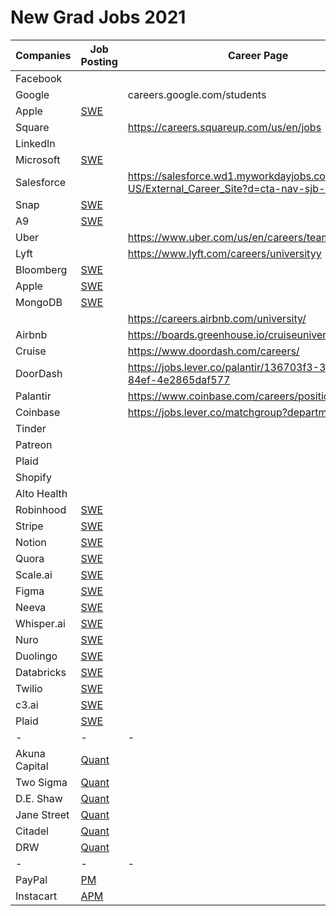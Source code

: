 # New Grad Jobs 2021
| Companies | Job Posting | Career Page |
|-|-|-|
| Facebook |  |  |
| Google |  | careers.google.com/students |
| Apple | [SWE](https://jobs.apple.com/en-us/details/200161256/software-engineer-ml-platform) |  |
| Square |  | https://careers.squareup.com/us/en/jobs |
| LinkedIn |  |  |
| Microsoft | [SWE](https://careers.microsoft.com/students/us/en/job/870956/Full-Time-Opportunities-for-Students-and-Recent-Graduates-Software-Engineer?utm_campaign=google_jobs_apply&utm_source=google_jobs_apply&utm_medium=organic) |  |
| Salesforce |  | https://salesforce.wd1.myworkdayjobs.com/en-US/External_Career_Site?d=cta-nav-sjb-1 |
| Snap | [SWE](https://wd1.myworkdaysite.com/recruiting/snapchat/snap/job/Los-Angeles-California/Software-Engineer--Backend-1--Years-Experience---Los-Angeles_Q320SWEB1LA) |  |
| A9 | [SWE](https://www.linkedin.com/jobs/view/software-dev-eng-i-palo-alto-2020-at-a9-com-1971522129/?utm_campaign=google_jobs_apply&utm_source=google_jobs_apply&utm_medium=organic) |  |
| Uber |  | https://www.uber.com/us/en/careers/teams/university/ |
| Lyft |  | https://www.lyft.com/careers/universityy |
| Bloomberg | [SWE](https://careers.bloomberg.com/job/detail/840144) |  |
| Apple | [SWE](https://jobs.apple.com/en-us/details/200189775/software-or-machine-learning-engineer-entry-level?team=SFTWR) |  |
| MongoDB | [SWE](https://www.mongodb.com/careers/jobs/2309034?gh_src=0wcvpq1) |  |
|  |  | https://careers.airbnb.com/university/ |
| Airbnb |  | https://boards.greenhouse.io/cruiseuniversity |
| Cruise |  | https://www.doordash.com/careers/ |
| DoorDash |  | https://jobs.lever.co/palantir/136703f3-37a8-4308-84ef-4e2865daf577 |
| Palantir |  | https://www.coinbase.com/careers/positions? |
| Coinbase |  | https://jobs.lever.co/matchgroup?department=Tinderr |
| Tinder |  |  |
| Patreon |  |  |
| Plaid |  |  |
| Shopify |  |  |
| Alto Health |  |  |
| Robinhood | [SWE](https://boards.greenhouse.io/robinhood/jobs/22142200) |  |
| Stripe | [SWE](https://grnh.se/b89348c11us) |  |
| Notion | [SWE](https://boards.greenhouse.io/notion/jobs/4122793003) |  |
| Quora | [SWE](https://boards.greenhouse.io/quora2/jobs/4810866002?utm_campaign=google_jobs_apply&utm_source=google_jobs_apply&utm_medium=organic) |  |
| Scale.ai | [SWE](https://jobs.lever.co/scaleai/41e05b90-7e65-4dac-8676-50be9c1afc27) |  |
| Figma | [SWE](https://jobs.lever.co/figma/31f60538-9c04-4dd3-821d-7980370f9be3) |  |
| Neeva | [SWE](https://jobs.lever.co/neeva/d95ffe9a-0717-49a0-be61-e59c5bf01b49/apply) |  |
| Whisper.ai | [SWE](https://whisper.ai/careers/?gh_jid=4424260002) |  |
| Nuro | [SWE](https://nuro.ai/careersitem?gh_jid=1781556&gh_src=fd9e64da1) |  |
| Duolingo | [SWE](https://boards.greenhouse.io/duolingo/jobs/4821271002) |  |
| Databricks | [SWE](https://databricks.com/company/careers/open-positions/job?gh_jid=47800230022) |  |
| Twilio | [SWE](https://boards.greenhouse.io/twilio/jobs/2321815) |  |
| c3.ai | [SWE](https://c3.ai/job-description/?gh_jid=4416889002) |  |
| Plaid | [SWE](https://jobs.lever.co/plaid/58690464-4e63-4180-8dc7-a1e87a18fb6d) |  |
| - | - | - |
| Akuna Capital | [Quant](https://akunacapital.com/job-details?gh_jid=2231479) |  |
| Two Sigma | [Quant](https://careers.twosigma.com/careers/Careers?jobId=6674&source=Direct+Applicant&tags=handshake) |  |
| D.E. Shaw | [Quant](https://www.deshaw.com/careers/software-developer-new-york-2646) |  |
| Jane Street | [Quant](https://www.janestreet.com/join-jane-street/position/4746601002/) |  |
| Citadel | [Quant](https://www.citadel.com/careers/details/quantitative-researcher-full-time-us-2/) |  |
| DRW | [Quant](https://boards.greenhouse.io/drweng/jobs/2198080?gh_src=8d0371621us) |  |
| - | - | - |
| PayPal | [PM](https://wd1.myworkdaysite.com/recruiting/paypal/jobs/job/San-Jose-CA/Product-Manager---University-Graduate_R0057797?source=PayPalJobs) |  |
| Instacart | [APM](https://instacart.careers/job/?id=2291973) |  |
